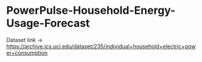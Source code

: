 # PowerPulse-Household-Energy-Usage-Forecast
Dataset link -> https://archive.ics.uci.edu/dataset/235/individual+household+electric+power+consumption
